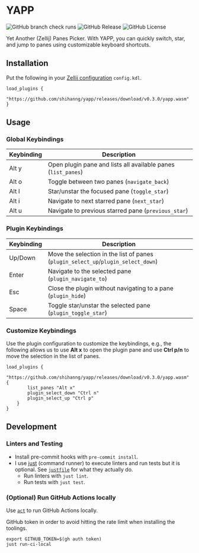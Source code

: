 # YAPP

![GitHub branch check runs](https://img.shields.io/github/check-runs/shihanng/yapp/main)
![GitHub Release](https://img.shields.io/github/v/release/shihanng/yapp)
![GitHub License](https://img.shields.io/github/license/shihanng/yapp)

Yet Another (Zellij) Panes Picker.
With YAPP, you can quickly switch, star, and jump to panes
using customizable keyboard shortcuts.

## Installation

Put the following in your
[Zellij configuration](https://zellij.dev/documentation/configuration.html)
`config.kdl`.

```kdl
load_plugins {
    "https://github.com/shihanng/yapp/releases/download/v0.3.0/yapp.wasm"
}
```

## Usage

### Global Keybindings

| Keybinding | Description                                                   |
| ---------- | ------------------------------------------------------------- |
| Alt y      | Open plugin pane and lists all available panes (`list_panes`) |
| Alt o      | Toggle between two panes (`navigate_back`)                    |
| Alt l      | Star/unstar the focused pane (`toggle_star`)                  |
| Alt i      | Navigate to next starred pane (`next_star`)                   |
| Alt u      | Navigate to previous starred pane (`previous_star`)           |

<!-- markdownlint-disable MD013 -->

### Plugin Keybindings

| Keybinding | Description                                                                       |
| ---------- | --------------------------------------------------------------------------------- |
| Up/Down    | Move the selection in the list of panes (`plugin_select_up`/`plugin_select_down`) |
| Enter      | Navigate to the selected pane (`plugin_navigate_to`)                              |
| Esc        | Close the plugin without navigating to a pane (`plugin_hide`)                     |
| Space      | Toggle star/unstar the selected pane (`plugin_toggle_star`)                       |

### Customize Keybindings

Use the plugin configuration to customize the keybindings, e.g.,
the following allows us to use **Alt x** to open the plugin pane and
use **Ctrl p/n** to move the selection in the list of panes.

```kdl
load_plugins {
    "https://github.com/shihanng/yapp/releases/download/v0.3.0/yapp.wasm" {
        list_panes "Alt x"
        plugin_select_down "Ctrl n"
        plugin_select_up "Ctrl p"
    }
}
```

<!-- markdownlint-enable MD013 -->

## Development

### Linters and Testing

- Install pre-commit hooks with `pre-commit install`.
- I use [just](https://just.systems/) (command runner) to execute linters
  and run tests but it is optional. See [`justfile`](./justfile) for
  what they actually do.
  - Run linters with `just lint`.
  - Run tests with `just test`.

### (Optional) Run GitHub Actions locally

Use [`act`](https://github.com/nektos/act) to run GitHub Actions locally.

GitHub token in order to avoid hitting the rate limit
when installing the toolings.

```shell
export GITHUB_TOKEN=$(gh auth token)
just run-ci-local
```

